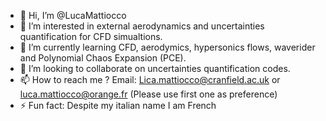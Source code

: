 - 👋 Hi, I’m @LucaMattiocco
- 👀 I’m interested in external aerodynamics and uncertainties quantification for CFD simualtions.
- 🌱 I’m currently learning CFD, aerodymics, hypersonics flows, waverider and Polynomial Chaos Expansion (PCE).
- 💞️ I’m looking to collaborate on uncertainties quantification codes.
- 📫 How to reach me ? Email: Lica.mattiocco@cranfield.ac.uk or luca.mattiocco@orange.fr (Please use first one as preference)
- ⚡ Fun fact: Despite my italian name I am French

<!---
LucaMattiocco/LucaMattiocco is a ✨ special ✨ repository because its `README.md` (this file) appears on your GitHub profile.
You can click the Preview link to take a look at your changes.
--->
